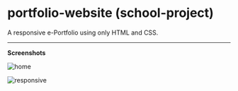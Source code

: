 # portfolio-website (school-project)

A responsive e-Portfolio using only HTML and CSS.

***
**Screenshots**

![home](https://i.ibb.co/Jm7hTHj/Capture.png)

![responsive](https://i.ibb.co/PQL9GMX/Capture.png)

